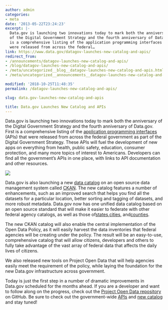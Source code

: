 ```yaml
---
author: admin
categories:
- meta
date: '2013-05-22T23:24:23'
excerpt: |-
  Data.gov is launching two innovations today to mark both the anniversary
  of the Digital Government Strategy and the fourth anniversary of Data.gov. First
  is a comprehensive listing of the application programming interfaces (APIs) that
  were released from across the federal…
link: https://www.data.gov/datagov-launches-new-catalog-and-apis/
redirect_from:
- /announcements/datagov-launches-new-catalog-and-apis/
- /blog/datagov-launches-new-catalog-and-apis/
- /meta/uncategorized__blog__datagov-launches-new-catalog-and-apis.html
- /meta/uncategorized__announcements__datagov-launches-new-catalog-and-apis/

modified: '2018-10-25T11:48:35'
permalink: /datagov-launches-new-catalog-and-apis/

slug: data.gov-launches-new-catalog-and-apis

title: Data.gov Launches New Catalog and APIs
---
```


Data.gov is launching two innovations today to mark both the anniversary of the Digital Government Strategy and the fourth anniversary of Data.gov. First is a comprehensive listing of the [application programming interfaces](http://www.data.gov/developers/page/developer-resources) (APIs) that were released from across the federal government as part of the Digital Government Strategy. These APIs will fuel the development of new apps on everything from health, public safety, education, consumer protection, and many more topics of interest to Americans. Developers can find all the government’s APIs in one place, with links to API documentation and other resources.

![](https://s3-us-gov-west-1.amazonaws.com/cg-0817d6e3-93c4-4de8-8b32-da6919464e61/geo3.jpg)

Data.gov is also launching a new [data catalog](http://catalog.data.gov/) on an open source data management system called [CKAN](http://ckan.org/). The new catalog features a number of enhancements, such as an improved search that helps you find all the datasets for a particular location, better sorting and tagging of datasets, and more robust metadata. Data.gov now has one unified data catalog based on an open source standard that will make it easier to federate with other federal agency catalogs, as well as those of[states](http://www.data.gov/states/community/states),[cities](http://www.data.gov/cities/community/cities), and[counties](http://www.data.gov/counties/community/counties).

The new CKAN catalog will also enable the central implementation of the Open Data Policy, as it will easily harvest the data inventories that federal agencies will be creating under the policy. The result will be an easy-to-use, comprehensive catalog that will allow citizens, developers and others to fully take advantage of the vast array of federal data that affects the daily lives of citizens.

We also released new tools on Project Open Data that will help agencies easily meet the requirement of the policy, while laying the foundation for the new Data.gov infrastructure across government.

Today is just the first step in a number of dramatic improvements in Data.gov scheduled for the months ahead. If you are a developer and want to follow along on the progress, check out the [Project Open Data repository](https://github.com/project-open-data) on GitHub. Be sure to check out the government-wide [APIs](http://www.data.gov/developers/page/developer-resources) and [new catalog](http://catalog.data.gov/) and stay tuned!
